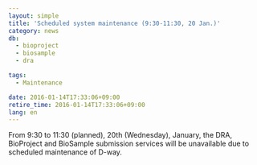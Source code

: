 ```yaml
---
layout: simple
title: 'Scheduled system maintenance (9:30-11:30, 20 Jan.)'
category: news
db:
  - bioproject
  - biosample
  - dra

tags:
  - Maintenance

date: 2016-01-14T17:33:06+09:00
retire_time: 2016-01-14T17:33:06+09:00
lang: en
---
```


From 9:30 to 11:30 (planned), 20th (Wednesday), January, the DRA, BioProject and BioSample submission services will be unavailable due to scheduled maintenance of D-way.
